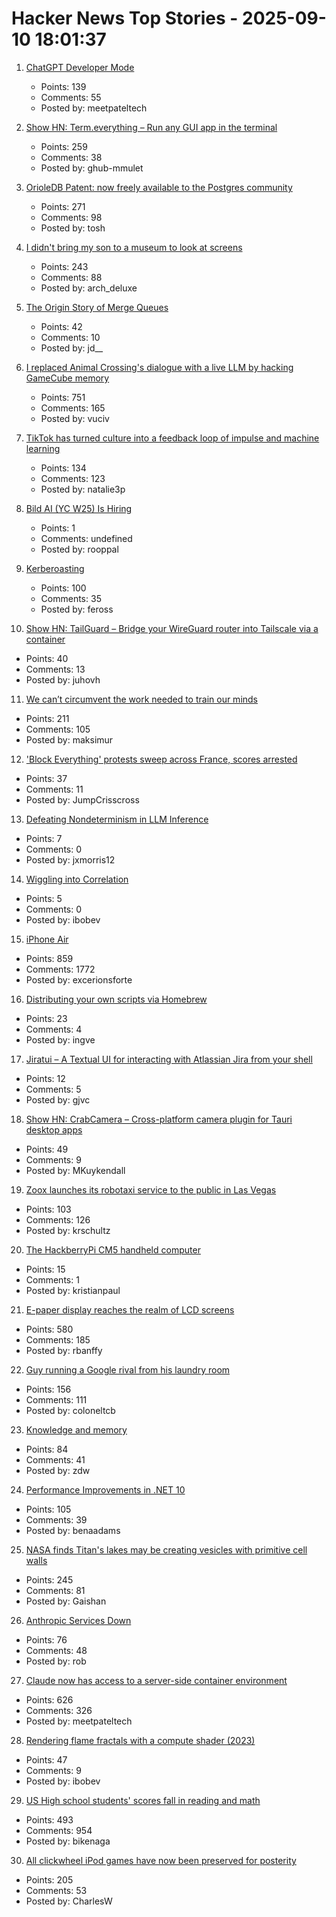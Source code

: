 # Hacker News Top Stories - 2025-09-10 18:01:37

1. [ChatGPT Developer Mode](https://platform.openai.com/docs/guides/developer-mode)
   - Points: 139
   - Comments: 55
   - Posted by: meetpateltech

2. [Show HN: Term.everything – Run any GUI app in the terminal](https://github.com/mmulet/term.everything)
   - Points: 259
   - Comments: 38
   - Posted by: ghub-mmulet

3. [OrioleDB Patent: now freely available to the Postgres community](https://supabase.com/blog/orioledb-patent-free)
   - Points: 271
   - Comments: 98
   - Posted by: tosh

4. [I didn't bring my son to a museum to look at screens](https://sethpurcell.com/writing/screens-in-museums/)
   - Points: 243
   - Comments: 88
   - Posted by: arch_deluxe

5. [The Origin Story of Merge Queues](https://mergify.com/blog/the-origin-story-of-merge-queues)
   - Points: 42
   - Comments: 10
   - Posted by: jd__

6. [I replaced Animal Crossing's dialogue with a live LLM by hacking GameCube memory](https://joshfonseca.com/blogs/animal-crossing-llm)
   - Points: 751
   - Comments: 165
   - Posted by: vuciv

7. [TikTok has turned culture into a feedback loop of impulse and machine learning](https://www.thenexus.media/tiktok-won-now-everything-is-60-seconds/)
   - Points: 134
   - Comments: 123
   - Posted by: natalie3p

8. [Bild AI (YC W25) Is Hiring](https://www.ycombinator.com/companies/bild-ai/jobs/m2ilR5L-founding-engineer-applied-ai)
   - Points: 1
   - Comments: undefined
   - Posted by: rooppal

9. [Kerberoasting](https://blog.cryptographyengineering.com/2025/09/10/kerberoasting/)
   - Points: 100
   - Comments: 35
   - Posted by: feross

10. [Show HN: TailGuard – Bridge your WireGuard router into Tailscale via a container](https://github.com/juhovh/tailguard)
   - Points: 40
   - Comments: 13
   - Posted by: juhovh

11. [We can’t circumvent the work needed to train our minds](https://zettelkasten.de/posts/the-scam-called-you-dont-have-to-remember-anything/)
   - Points: 211
   - Comments: 105
   - Posted by: maksimur

12. ['Block Everything' protests sweep across France, scores arrested](https://www.reuters.com/world/europe/block-everything-protests-sweep-across-france-scores-arrested-2025-09-10/)
   - Points: 37
   - Comments: 11
   - Posted by: JumpCrisscross

13. [Defeating Nondeterminism in LLM Inference](https://thinkingmachines.ai/blog/defeating-nondeterminism-in-llm-inference/)
   - Points: 7
   - Comments: 0
   - Posted by: jxmorris12

14. [Wiggling into Correlation](https://entropicthoughts.com/wiggling-into-correlation)
   - Points: 5
   - Comments: 0
   - Posted by: ibobev

15. [iPhone Air](https://www.apple.com/newsroom/2025/09/introducing-iphone-air-a-powerful-new-iphone-with-a-breakthrough-design/)
   - Points: 859
   - Comments: 1772
   - Posted by: excerionsforte

16. [Distributing your own scripts via Homebrew](https://justin.searls.co/posts/how-to-distribute-your-own-scripts-via-homebrew/)
   - Points: 23
   - Comments: 4
   - Posted by: ingve

17. [Jiratui – A Textual UI for interacting with Atlassian Jira from your shell](https://jiratui.sh/)
   - Points: 12
   - Comments: 5
   - Posted by: gjvc

18. [Show HN: CrabCamera – Cross-platform camera plugin for Tauri desktop apps](https://crates.io/crates/crabcamera)
   - Points: 49
   - Comments: 9
   - Posted by: MKuykendall

19. [Zoox launches its robotaxi service to the public in Las Vegas](https://zoox.com/journal/las-vegas)
   - Points: 103
   - Comments: 126
   - Posted by: krschultz

20. [The HackberryPi CM5 handheld computer](https://github.com/ZitaoTech/HackberryPiCM5)
   - Points: 15
   - Comments: 1
   - Posted by: kristianpaul

21. [E-paper display reaches the realm of LCD screens](https://spectrum.ieee.org/e-paper-display-modos)
   - Points: 580
   - Comments: 185
   - Posted by: rbanffy

22. [Guy running a Google rival from his laundry room](https://www.fastcompany.com/91396271/searcha-page-seekninja-diy-search-engines)
   - Points: 156
   - Comments: 111
   - Posted by: coloneltcb

23. [Knowledge and memory](https://www.robinsloan.com/lab/knowledge-and-memory/)
   - Points: 84
   - Comments: 41
   - Posted by: zdw

24. [Performance Improvements in .NET 10](https://devblogs.microsoft.com/dotnet/performance-improvements-in-net-10/)
   - Points: 105
   - Comments: 39
   - Posted by: benaadams

25. [NASA finds Titan's lakes may be creating vesicles with primitive cell walls](https://www.sciencedaily.com/releases/2025/08/250831112449.htm)
   - Points: 245
   - Comments: 81
   - Posted by: Gaishan

26. [Anthropic Services Down](https://status.anthropic.com/incidents/k6gkm2b8cjk9)
   - Points: 76
   - Comments: 48
   - Posted by: rob

27. [Claude now has access to a server-side container environment](https://www.anthropic.com/news/create-files)
   - Points: 626
   - Comments: 326
   - Posted by: meetpateltech

28. [Rendering flame fractals with a compute shader (2023)](https://wrighter.xyz/blog/2023_08_17_flame_fractals_in_comp_shader)
   - Points: 47
   - Comments: 9
   - Posted by: ibobev

29. [US High school students' scores fall in reading and math](https://apnews.com/article/naep-reading-math-scores-12th-grade-c18d6e3fbc125f12948cc70cb85a520a)
   - Points: 493
   - Comments: 954
   - Posted by: bikenaga

30. [All clickwheel iPod games have now been preserved for posterity](https://arstechnica.com/gaming/2025/09/all-54-lost-clickwheel-ipod-games-have-now-been-preserved-for-posterity/)
   - Points: 205
   - Comments: 53
   - Posted by: CharlesW

